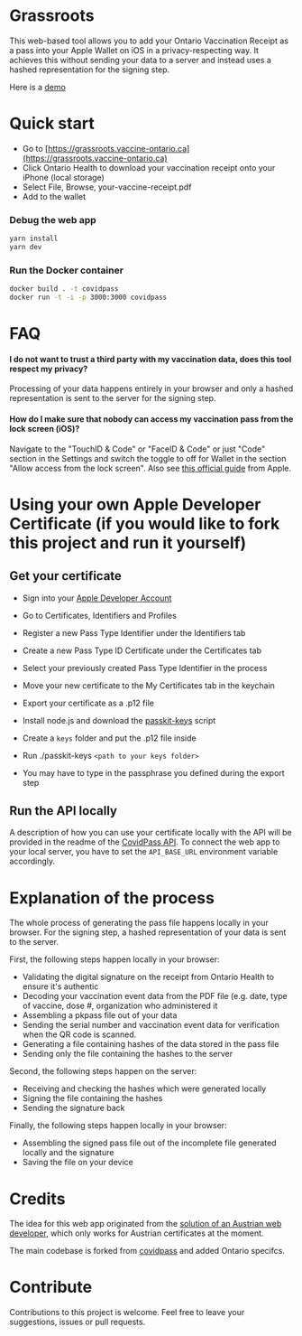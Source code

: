 # Grassroots

This web-based tool allows you to add your Ontario Vaccination Receipt as a pass into your Apple Wallet on iOS in a privacy-respecting way. It achieves this without sending your data to a server and instead uses a hashed representation for the signing step.

Here is a [demo](https://www.youtube.com/watch?v=AIrG5Qbjptg)

# Quick start

* Go to [https://grassroots.vaccine-ontario.ca](https://grassroots.vaccine-ontario.ca)
* Click Ontario Health to download your vaccination receipt onto your iPhone (local storage)
* Select File, Browse, your-vaccine-receipt.pdf
* Add to the wallet

### Debug the web app

```sh
yarn install
yarn dev
```

### Run the Docker container

```sh
docker build . -t covidpass
docker run -t -i -p 3000:3000 covidpass
```

# FAQ

#### I do not want to trust a third party with my vaccination data, does this tool respect my privacy?

Processing of your data happens entirely in your browser and only a hashed representation is sent to the server for the signing step.

#### How do I make sure that nobody can access my vaccination pass from the lock screen (iOS)?

Navigate to the "TouchID & Code" or "FaceID & Code" or just "Code" section in the Settings and switch the toggle to off for Wallet in the section "Allow access from the lock screen". Also see [this official guide](https://support.apple.com/guide/iphone/control-access-information-lock-screen-iph9a2a69136/ios) from Apple.

# Using your own Apple Developer Certificate (if you would like to fork this project and run it yourself)

## Get your certificate

* Sign into your [Apple Developer Account](https://developer.apple.com/account/)
* Go to Certificates, Identifiers and Profiles
* Register a new Pass Type Identifier under the Identifiers tab
* Create a new Pass Type ID Certificate under the Certificates tab
* Select your previously created Pass Type Identifier in the process
* Move your new certificate to the My Certificates tab in the keychain
* Export your certificate as a .p12 file


* Install node.js and download the [passkit-keys](https://github.com/walletpass/pass-js/blob/master/bin/passkit-keys) script
* Create a `keys` folder and put the .p12 file inside
* Run ./passkit-keys `<path to your keys folder>`
* You may have to type in the passphrase you defined during the export step

## Run the API locally

A description of how you can use your certificate locally with the API will be provided in the readme of the [CovidPass API](https://github.com/covidpass-org/CovidPassApiNet). 
To connect the web app to your local server, you have to set the `API_BASE_URL` environment variable accordingly.

# Explanation of the process

The whole process of generating the pass file happens locally in your browser. For the signing step, a hashed representation of your data is sent to the server.

First, the following steps happen locally in your browser:

* Validating the digital signature on the receipt from Ontario Health to ensure it's authentic
* Decoding your vaccination event data from the PDF file (e.g. date, type of vaccine, dose #, organization who administered it
* Assembling a pkpass file out of your data
* Sending the serial number and vaccination event data for verification when the QR code is scanned.
* Generating a file containing hashes of the data stored in the pass file
* Sending only the file containing the hashes to the server

Second, the following steps happen on the server:

* Receiving and checking the hashes which were generated locally
* Signing the file containing the hashes
* Sending the signature back

Finally, the following steps happen locally in your browser:

* Assembling the signed pass file out of the incomplete file generated locally and the signature
* Saving the file on your device

# Credits

The idea for this web app originated from the [solution of an Austrian web developer](https://coronapass.fabianpimminger.com), which only works for Austrian certificates at the moment.

The main codebase is forked from [covidpass](https://github.com/covidpass-org/covidpass) and added Ontario specifcs.

# Contribute

Contributions to this project is welcome. Feel free to leave your suggestions, issues or pull requests. 
